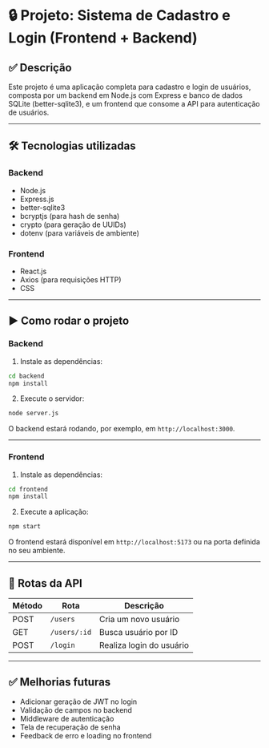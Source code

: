 # 🔒 Projeto: Sistema de Cadastro e Login (Frontend + Backend)

## ✅ Descrição

Este projeto é uma aplicação completa para cadastro e login de usuários, composta por um backend em Node.js com Express e banco de dados SQLite (better-sqlite3), e um frontend que consome a API para autenticação de usuários.

---

## 🛠️ Tecnologias utilizadas

### **Backend**

- Node.js
- Express.js
- better-sqlite3
- bcryptjs (para hash de senha)
- crypto (para geração de UUIDs)
- dotenv (para variáveis de ambiente)

### **Frontend**

- React.js
- Axios (para requisições HTTP)
- CSS 

---

## ▶️ Como rodar o projeto

### **Backend**

1. Instale as dependências:

```bash
cd backend
npm install
```

2. Execute o servidor:

```bash
node server.js
```

O backend estará rodando, por exemplo, em `http://localhost:3000`.

---

### **Frontend**

1. Instale as dependências:

```bash
cd frontend
npm install
```

2. Execute a aplicação:

```bash
npm start
```

O frontend estará disponível em `http://localhost:5173` ou na porta definida no seu ambiente.

---

## 📡 Rotas da API

| Método | Rota         | Descrição                |
| ------ | ------------ | ------------------------ |
| POST   | `/users`     | Cria um novo usuário     |
| GET    | `/users/:id` | Busca usuário por ID     |
| POST   | `/login`     | Realiza login do usuário |

---

## ✅ Melhorias futuras

- Adicionar geração de JWT no login
- Validação de campos no backend
- Middleware de autenticação
- Tela de recuperação de senha
- Feedback de erro e loading no frontend

